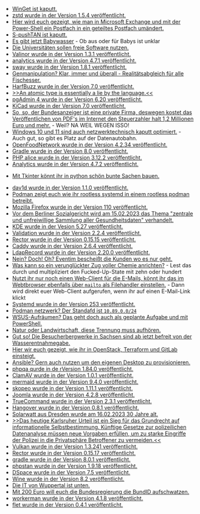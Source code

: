 * [WinGet ist kaputt.](https://www.bleepingcomputer.com/news/security/microsoft-winget-package-manager-failing-from-expired-ssl-certificate/)
* [zstd wurde in der Version 1.5.4 veröffentlicht.](https://www.phoronix.com/news/Zstandard-1.5.4-Released)
* [Hier wird euch gezeigt, wie man in Microsoft Exchange und mit der Power-Shell ein Postfach in ein geteiltes Postfach umändert.](https://woshub.com/convert-user-shared-mailbox-exchange/)
* [S-pushTAN ist kaputt.](https://www.borncity.com/blog/2023/02/10/sparkasse-s-pushtan-ios-app-nach-update-auf-version-4-1-3-unbenutzbar-8-feb-2023/)
* [Es gibt jetzt Babywasser](https://tuxproject.de/blog/2023/02/soylent-green-ist-babywasser/) - Ob aus oder für Babys ist unklar
* [Die Universitäten sollen freie Software nutzen.](https://netzpolitik.org/2023/universitaeten-und-alternative-plattformen-das-ist-nicht-zu-viel-verlangt/)
* [Valinor wurde in der Version 1.3.1 veröffentlicht.](https://github.com/CuyZ/Valinor/releases/tag/1.3.1)
* [analytics wurde in der Version 4.7.1 veröffentlicht.](https://github.com/Rello/analytics/releases/tag/4.7.1)
* [sway wurde in der Version 1.8.1 veröffentlicht.](https://github.com/swaywm/sway/releases/tag/1.8.1)
* [Genmanipulation? Klar, immer und überall - Realitätsabgleich für alle Fischesser.](https://netzfrauen.org/2023/02/12/fish-3/)
* [HarfBuzz wurde in der Version 7.0 veröffentlicht.](https://www.phoronix.com/news/HarfBuzz-7.0-Released)
* [>>An atomic type is essentially a lie by the language.<<](https://utcc.utoronto.ca/~cks/space/blog/programming/CaseForAtomicTypes)
* [pgAdmin 4 wurde in der Version 6.20 veröffentlicht.](https://www.postgresql.org/about/news/pgadmin-4-v620-released-2593/)
* [KiCad wurde in der Version 7.0 veröffentlicht.](https://www.phoronix.com/news/KiCad-7.0-Released)
* [So, so, der Bundesanzeiger ist eine private Firma, deswegen kostet das Veröffentlichen von PDF's im Internet den Steuerzahler halt 1,2 Millionen Euro und mehr.](https://netzpolitik.org/2023/everkuendung_digitales-bundesgesetzblatt-wie-teuer-darf-ein-staatlicher-pdf-reader-sein/) - Weil? NA WEIL WEGEN ISSO!
* [Windows 10 und 11 sind auch netzwerktechnisch kaputt optimiert.](https://www.borncity.com/blog/2023/02/14/windows-10-11-grottige-netzwerktransfer-leistung-hohe-windows-11-cpu-last-teil-1/) - Auch gut, so gibt es Platz auf der Datenautobahn.
* [OpenFoodNetwork wurde in der Version 4.2.34 veröffentlicht.](https://github.com/openfoodfoundation/openfoodnetwork/releases/tag/v4.2.34)
* [Gradle wurde in der Version 8.0 veröffentlicht.](https://github.com/gradle/gradle/releases/tag/v8.0.0)
* [PHP alice wurde in der Version 3.12.2 veröffentlicht.](https://github.com/nelmio/alice/releases/tag/3.12.2)
* [Analytics wurde in der Version 4.7.2 veröffentlicht.](https://github.com/Rello/analytics/releases/tag/4.7.2)
+ [Mit Tkinter könnt ihr in python schön bunte Sachen bauen.](https://opensource.com/article/23/2/user-interface-tkinter-python)
* [dav1d wurde in der Version 1.1.0 veröffentlicht.](https://www.phoronix.com/news/dav1d-1.1-Released)
* [Podman zeigt euch wie ihr rootless systemd in einem rootless podman betreibt.](https://blog.podman.io/2023/02/rootless-systemd-in-rootless-podman/)
* [Mozilla Firefox wurde in der Version 110 veröffentlicht.](https://www.phoronix.com/news/Firefox-110-Released)
* [Vor dem Berliner Sozialgericht wird am 15.02.2023 das Thema "zentrale und unfreiwillige Sammlung aller Gesundheitsdaten" verhandelt.](https://netzpolitik.org/2023/gesundheitsdaten-von-73-millionen-berliner-sozialgericht-verhandelt-am-mittwoch/)
* [KDE wurde in der Vesion 5.27 veröffentlicht.](https://www.phoronix.com/news/KDE-Plasma-5.27-Released)
* [Validation wurde in der Version 2.2.4 veröffentlicht.](https://github.com/Respect/Validation/releases/tag/2.2.4)
* [Rector wurde in der Version 0.15.15 veröffentlicht.](https://github.com/rectorphp/rector/releases/tag/0.15.15)
* [Caddy wurde in der Version 2.6.4 veröffentlicht.](https://github.com/caddyserver/caddy/releases/tag/v2.6.4)
* [LdapRecord wurde in der Version 2.20.0 veröffentlicht.](https://github.com/DirectoryTree/LdapRecord/releases/tag/v2.20.0)
* [Nein? Doch! Oh? Eventim bescheißt die Kunden wo es nur geht.](http://blog.fefe.de/?ts=9d13d637)
* [Was kann so ein verunglückter Zug voller Chemie anrichten?](http://blog.fefe.de/?ts=9d1547a3) - Lest das durch und multipliziert den Fucked-Up-State mit zehn oder hundert
* [Nutzt ihr nur noch einen Web-Client für die E-Mails, könnt ihr das im Webtbrowser ebenfalls über `mailto` als Filehandler einstellen.](https://www.windowspro.de/wolfgang-sommergut/web-browser-als-standardprogramm-fuer-e-mails-mailto-handler-konfigurieren) - Dann wird direkt euer Web-Client aufgerufen, wenn ihr auf einen E-Mail-Link klickt
* [Systemd wurde in der Version 253 veröffentlicht.](https://www.phoronix.com/news/systemd-253)
* [Podman netzwerk? Der Standafd ist `10.89.0.0/24`](https://blog.podman.io/2023/02/default-podman-network-subnets/)
* [WSUS-Aufräumen? Das geht doch auch als geplante Aufgabe und mit PowerShell.](https://4sysops.com/archives/run-wsus-cleanup-as-a-scheduled-task/)
* [Natur oder Landwirtschaft, diese Trennung muss aufhören.](https://netzfrauen.org/2023/02/15/agriculture-5/)
* [Gut so! Die Besucherbergwerke in Sachsen sind ab jetzt befreit von der Wasserentnahmegabe.](https://knappenverein.de/besucherbergwerke-zukuenftig-per-gesetz-von-wasserentnahmeabgabe-befreit/)
* [Hier wir euch gezeigt, wie ihr in OpenStack, Terraform und GitLab einsteigt.](https://opensource.com/article/23/2/manage-openstack-using-terraform-and-gitlab)
* [Ansible? Gern auch nutzen um den eigenen Desktop zu provisionieren.](https://opensource.com/article/23/2/linux-kde-desktop-ansible)
* [phpqa qurde in de rVersion 1.84.0 veröffentlicht.](https://github.com/jakzal/phpqa/releases/tag/v1.84.0)
* [ClamAV wurde in der Version 1.0.1 veröffentlicht.](https://github.com/Cisco-Talos/clamav/releases/tag/clamav-1.0.1)
* [mermaid wurde in der Version 9.4.0 veröffentlicht.](https://github.com/mermaid-js/mermaid/releases/tag/v9.4.0)
* [skopeo wurde in der Version 1.11.1 veröffentlicht.](https://github.com/containers/skopeo/releases/tag/v1.11.1)
* [Joomla wurde in der Version 4.2.8 veröffentlicht.](https://github.com/joomla/joomla-cms/releases/tag/4.2.8)
* [TrueCommand wurde in der Version 2.3.1 veröffentlicht.](https://github.com/truenas/documentation/releases/tag/TC2.3.1)
* [Hangover wurde in der Version 0.8.1 veröffentlicht.](https://www.phoronix.com/news/Hangover-0.8.1-Released)
* [Solarwatt aus Dresden wurde am 16.02.2023 30 Jahre alt.](https://www.mdr.de/video/mdr-videos/a/video-697640.html)
* [>>Das heutige Karlsruher Urteil ist ein Sieg für das Grundrecht auf informationelle Selbstbestimmung. Künftige Gesetze zur polizeilichen Datenanalyse müssen neue Vorgaben erfüllen, um zu starke Eingriffe der Polizei in die Privatsphäre Betroffener zu vermeiden.<<](https://netzpolitik.org/2023/automatisierte-datenanalyse-der-wilde-westen-beim-data-mining-der-polizei-ist-vorbei/)
* [Vulkan wurde in der Version 1.3.241 veröffentlicht.](https://www.phoronix.com/news/Vulkan-1.3.241-Released)
* [Rector wurde in der Version 0.15.17 veröffentlicht.](https://github.com/rectorphp/rector/releases/tag/0.15.17)
* [gradle wurde in der Version 8.0.1 veröffentlicht.](https://github.com/gradle/gradle/releases/tag/v8.0.1)
* [phpstan wurde in der Version 1.9.18 veröffentlicht.](https://github.com/phpstan/phpstan/releases/tag/1.9.18)
* [DSpace wurde in der Version 7.5 veröffentlicht.](https://github.com/DSpace/DSpace/releases/tag/dspace-7.5)
* [Wine wurde in der Version 8.2 veröffentlicht.](https://www.phoronix.com/news/Wine-8.2-Released)
* [Die IT von Wuppertal ist unten.](https://www.borncity.com/blog/2023/02/17/it-der-stadt-wuppertal-ist-down-17-2-2023/)
* [Mit 200 Euro will euch die Bundesregierung die BundID aufschwatzen.](https://netzpolitik.org/2023/einmalzahlung-an-studierende-verpflichtung-zur-bundid/)
* [workerman wurde in der Version 4.1.8 veröffentlicht.](https://github.com/walkor/workerman/releases/tag/v4.1.8)
* [flet wurde in der Version 0.4.1 veröffentlicht.](https://github.com/flet-dev/flet/releases/tag/v0.4.1)

